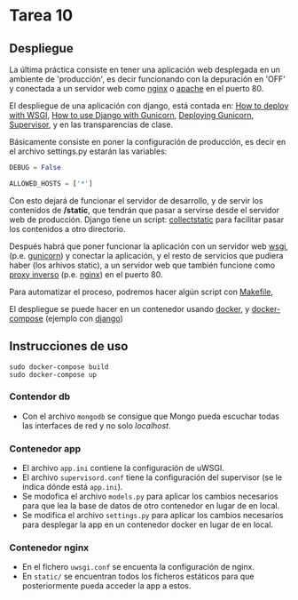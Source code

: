 # Tarea 10

## Despliegue

La última práctica consiste en tener una aplicación web desplegada en un ambiente de 'producción', es decir funcionando con la depuración en 'OFF' y conectada a un servidor web como [nginx](https://www.nginx.com/) o [apache](http://httpd.apache.org/) en el puerto 80.

El despliegue de una aplicación con django, está contada en: [How to deploy with WSGI](https://docs.djangoproject.com/en/1.10/howto/deployment/wsgi/), [How to use Django with Gunicorn](https://docs.djangoproject.com/en/1.10/howto/deployment/wsgi/gunicorn/), [Deploying Gunicorn](http://docs.gunicorn.org/en/latest/deploy.html), [Supervisor](http://docs.gunicorn.org/en/latest/deploy.html#supervisor), y en las transparencias de clase.

Básicamente consiste en poner la configuración de producción, es decir en el archivo settings.py estarán las variables:

```python
DEBUG = False

ALLOWED_HOSTS = ['*']
```

Con esto dejará de funcionar el servidor de desarrollo, y de servir los contenidos de **/static**, que tendrán que pasar a servirse desde el servidor web de producción. Django tiene un script: [collectstatic](https://docs.djangoproject.com/en/1.10/ref/contrib/staticfiles/) para facilitar pasar los contenidos a otro directorio.

Después habrá que poner funcionar la aplicación con un servidor web [wsgi](https://en.wikipedia.org/wiki/Web_Server_Gateway_Interface), (p.e. [gunicorn](http://gunicorn.org/)) y conectar la aplicación, y el resto de servicios que pudiera haber (los arhivos static), a un servidor web que también funcione como [proxy inverso](https://en.wikipedia.org/wiki/Reverse_proxy) (p.e. [nginx](https://www.nginx.com/)) en el puerto 80.

Para automatizar el proceso, podremos hacer algún script con [Makefile](https://en.wikipedia.org/wiki/Makefile),

El despliegue se puede hacer en un contenedor usando [docker](https://www.docker.com/), y [docker-compose](https://docs.docker.com/compose/) (ejemplo con [django](https://docs.docker.com/compose/django/))

## Instrucciones de uso

```
sudo docker-compose build
sudo docker-compose up
```

### Contendor db

* Con el archivo `mongodb` se consigue que Mongo pueda escuchar todas las interfaces de red y no solo *localhost*.

### Contenedor app

* El archivo `app.ini` contiene la configuración de uWSGI.
* El archivo `supervisord.conf` tiene la configuración del supervisor (se le indica dónde está `app.ini`).
* Se modofica el archivo `models.py` para aplicar los cambios necesarios para que lea la base de datos de otro contenedor en lugar de en local.
* Se modifica el archivo `settings.py` para aplicar los cambios necesarios para desplegar la app en un contenedor docker en lugar de en local.

### Contenedor nginx

* En el fichero `uwsgi.conf` se encuenta la configuración de nginx.
* En `static/` se encuentran todos los ficheros estáticos para que posteriormente pueda acceder la app a estos.
